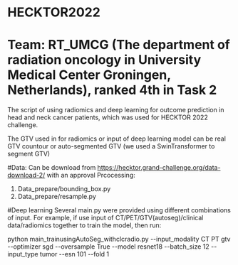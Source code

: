 # HECKTOR2022

# Team: RT_UMCG (The department of radiation oncology in University Medical Center Groningen, Netherlands), ranked 4th in Task 2
The script of using radiomics and deep learning for outcome prediction in head and neck cancer patients, which was used for HECKTOR 2022 challenge.

The GTV used in for radiomics or input of deep learning model can be real GTV countour or auto-segmented GTV (we used a SwinTransformer to segment GTV) 

#Data:
Can be download from https://hecktor.grand-challenge.org/data-download-2/ with an approval
Prcocessing:
1. Data_prepare/bounding_box.py
2. Data_prepare/resample.py

#Deep learning
  Several main.py were provided using different combinations of input.
  For example, if use input of CT/PET/GTV(autoseg)/clinical data/radiomics together to train the model, then run:
 
  python main_trainusingAutoSeg_withclcradio.py --input_modality CT PT gtv --optimizer sgd --oversample True --model resnet18 --batch_size 12 --input_type tumor --esn 101 --fold 1
  
  
